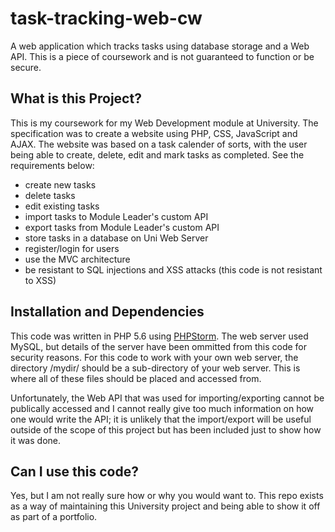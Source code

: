 # task-tracking-web-cw

A web application which tracks tasks using database storage and a Web API. This is a piece of coursework and is not guaranteed to function or be secure.

## What is this Project?
This is my coursework for my Web Development module at University. The specification was to create a website using PHP, CSS, JavaScript and AJAX. The website was based on a task calender of sorts, with the user being able to create, delete, edit and mark tasks as completed. See the requirements below:
- create new tasks
- delete tasks
- edit existing tasks
- import tasks to Module Leader's custom API
- export tasks from Module Leader's custom API
- store tasks in a database on Uni Web Server
- register/login for users
- use the MVC architecture
- be resistant to SQL injections and XSS attacks (this code is not resistant to XSS)

## Installation and Dependencies

This code was written in PHP 5.6 using [PHPStorm](https://www.jetbrains.com/phpstorm/). The web server used MySQL, but details of the server have been ommitted from this code for security reasons. For this code to work with your own web server, the directory /mydir/ should be a sub-directory of your web server. This is where all of these files should be placed and accessed from. 

Unfortunately, the Web API that was used for importing/exporting cannot be publically accessed and I cannot really give too much information on how one would write the API; it is unlikely that the import/export will be useful outside of the scope of this project but has been included just to show how it was done.

## Can I use this code?

Yes, but I am not really sure how or why you would want to. This repo exists as a way of maintaining this University project and being able to show it off as part of a portfolio.
